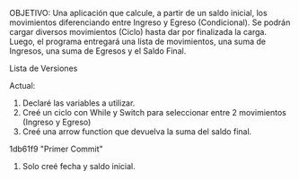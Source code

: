 OBJETIVO: Una aplicación que calcule, a partir de un saldo inicial, los movimientos diferenciando entre Ingreso y Egreso (Condicional). Se podrán cargar diversos movimientos (Ciclo) hasta dar por finalizada la carga. Luego, el programa entregará una lista de movimientos, una suma de Ingresos, una suma de Egresos y el Saldo Final.

Lista de Versiones

Actual: 
1. Declaré las variables a utilizar.
2. Creé un ciclo con While y Switch para seleccionar entre 2 movimientos (Ingreso y Egreso)
3. Creé una arrow function que devuelva la suma del saldo final.

1db61f9 "Primer Commit"
1. Solo creé fecha y saldo inicial.